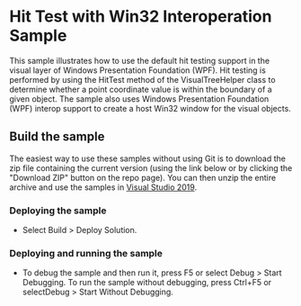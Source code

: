 # Hit Test with Win32 Interoperation Sample
This sample illustrates how to use the default hit testing support in the visual layer of Windows Presentation Foundation (WPF). Hit testing is performed by using the HitTest method of the VisualTreeHelper class to determine whether a point coordinate value is within the boundary of a given object. The sample also uses Windows Presentation Foundation (WPF) interop support to create a host Win32 window for the visual objects.

## Build the sample
The easiest way to use these samples without using Git is to download the zip file containing the current version (using the link below or by clicking the "Download ZIP" button on the repo page). You can then unzip the entire archive and use the samples in [Visual Studio 2019](https://www.visualstudio.com/wpf-vs).

### Deploying the sample
- Select Build > Deploy Solution. 

### Deploying and running the sample
- To debug the sample and then run it, press F5 or select Debug >  Start Debugging. To run the sample without debugging, press Ctrl+F5 or selectDebug > Start Without Debugging. 

